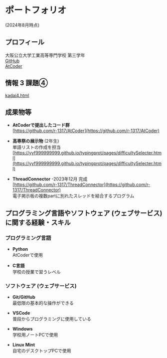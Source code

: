 # ポートフォリオ
(2024年8月時点)

## プロフィール

大阪公立大学工業高等専門学校 第三学年<br>
[GitHub](https://github.com/r-1317/)<br>
[AtCoder](https://atcoder.jp/users/r1317)

## 情報 3 課題④

[kadai4.html](kadai4/kadai4.html)

## 成果物等

- **AtCoderで提出したコード群**<br>
  [https://github.com/r-1317/AtCoder](https://github.com/r-1317/AtCoder)

<!--
-   **任意の文字列を先頭にもつ電子掲示板のトリップを生成するプログラム** -2023年7月 完成<br>
  [https://github.com/r-1317/portfolio2/blob/main/tripkey.ipynb](https://github.com/r-1317/portfolio2/blob/main/tripkey.ipynb)
-->

-   **高専祭の展示物** (2年生)<br>
  単語リストの作成を担当<br>
  [https://yyf999999999.github.io/typingprot/pages/difficultySelecter.html](https://yyf999999999.github.io/typingprot/pages/difficultySelecter.html)
 
-  **ThreadConnector** -2023年12月 完成<br>
  [https://github.com/r-1317/ThreadConnector](https://github.com/r-1317/ThreadConnector)<br>
  電子掲示板の複数partに別れたスレッドを結合するプログラム

<!--
-  **Recall-Signature-Calculator** -2024年2月 完成<br>
  [https://github.com/r-1317/Recall-Signature-Calculator](https://github.com/r-1317/Recall-Signature-Calculator)<br>都道府県知事・市町村長の解職請求に必要な署名数を計算するプログラム。
-->


## プログラミング言語やソフトウェア (ウェブサービス) に関する経験・スキル

### プログラミング言語

- **Python**<br>
  AtCoderで使用

- **C言語**<br>
  学校の授業で習うレベル

### ソフトウェア (ウェブサービス)
- **Git/GitHub**<br>
  最低限の基本的な操作ができる

- **VSCode**<br>
  普段からプログラミングに使用している

- **Windows**<br>
  学校用ノートPCで使用

- **Linux Mint**<br>
  自宅のデスクトップPCで使用
<!--stackedit_data:
eyJoaXN0b3J5IjpbNDA2NDk1MTk1XX0=
-->